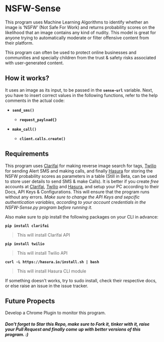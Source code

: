 # NSFW-Sense

This program uses Machine Learning Algorithms to identify whether an image is ‘NSFW’ (Not Safe For Work) and returns probability scores on the likelihood that an image contains any kind of nudity. This model is great for anyone trying to automatically moderate or filter offensive content from their platform.

This program can often be used to protect online businesses and communities and specially children from the trust & safety risks associated with user-generated content.

## How it works?

It uses an image as its input, to be passed in the **`sense-url`** variable. Next, you have to insert correct values in the following functions, refer to the help comments in the actual code:
  * **`send_sms()`**
     * **`request_payload{}`**
     
  * **`make_call()`**
     * **`client.calls.create()`**
     
## Requirements

This program uses [Clarifai](https://clarifai.com) for making reverse image search for tags, [Twilio](https://www.twilio.com) for sending Alert SMS and making calls, and finally [Hasura](https://hasura.io/) for storing the NSFW probability scores as parameters in a table (Still in Beta, can be used to store user details to send SMS & make Calls). It is better if you create _free_ accounts at [Clarifai](https://clarifai.com), [Twilio](https://www.twilio.com) and [Hasura](https://hasura.io/), and setup your PC according to their Docs, API Keys & Configurations. This will ensure that the program runs without any errors.
_Make sure to change the API Keys and sepcific authentication variables, according to your account credentials in the NSFW-Sense.py program before running it._

Also make sure to pip install the following packages on your CLI in advance:

**```pip install clarifai```**
> This will install Clarifai API

**```pip install twilio```**
> This will install Twilio API

**```curl -L https://hasura.io/install.sh | bash```**
> This will install Hasura CLI module

If something doesn't works, try to sudo install, check their respective docs, or else raise an issue in the issue tracker.

## Future Propects

Develop a Chrome Plugin to monitor this program.

##### Don't forget to Star this Repo, make sure to Fork it, tinker with it, raise your Pull Request and finally come up with better versions of this program. :)
